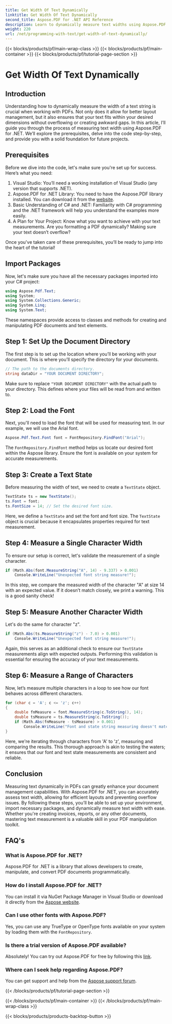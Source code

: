 ```yaml
---
title: Get Width Of Text Dynamically
linktitle: Get Width Of Text Dynamically
second_title: Aspose.PDF for .NET API Reference
description: Learn to dynamically measure text widths using Aspose.PDF for .NET in this comprehensive step-by-step tutorial tailored for developers.
weight: 220
url: /net/programming-with-text/get-width-of-text-dynamically/
---
```


{{< blocks/products/pf/main-wrap-class >}}
{{< blocks/products/pf/main-container >}}
{{< blocks/products/pf/tutorial-page-section >}}

# Get Width Of Text Dynamically

## Introduction

Understanding how to dynamically measure the width of a text string is crucial when working with PDFs. Not only does it allow for better layout management, but it also ensures that your text fits within your desired dimensions without overflowing or creating awkward gaps. In this article, I’ll guide you through the process of measuring text width using Aspose.PDF for .NET. We’ll explore the prerequisites, delve into the code step-by-step, and provide you with a solid foundation for future projects.

## Prerequisites

Before we dive into the code, let's make sure you're set up for success. Here’s what you need:

1. Visual Studio: You’ll need a working installation of Visual Studio (any version that supports .NET).
2. Aspose.PDF for .NET Library: You need to have the Aspose.PDF library installed. You can download it from the [website](https://releases.aspose.com/pdf/net/).
3. Basic Understanding of C# and .NET: Familiarity with C# programming and the .NET framework will help you understand the examples more easily.
4. A Plan for Your Project: Know what you want to achieve with your text measurements. Are you formatting a PDF dynamically? Making sure your text doesn’t overflow?

Once you've taken care of these prerequisites, you’ll be ready to jump into the heart of the tutorial!

## Import Packages

Now, let's make sure you have all the necessary packages imported into your C# project:

```csharp
using Aspose.Pdf.Text;
using System;
using System.Collections.Generic;
using System.Linq;
using System.Text;
```

These namespaces provide access to classes and methods for creating and manipulating PDF documents and text elements.

## Step 1: Set Up the Document Directory

The first step is to set up the location where you’ll be working with your document. This is where you’ll specify the directory for your documents.

```csharp
// The path to the documents directory.
string dataDir = "YOUR DOCUMENT DIRECTORY";
```

Make sure to replace `"YOUR DOCUMENT DIRECTORY"` with the actual path to your directory. This defines where your files will be read from and written to.

## Step 2: Load the Font

Next, you'll need to load the font that will be used for measuring text. In our example, we will use the Arial font. 

```csharp
Aspose.Pdf.Text.Font font = FontRepository.FindFont("Arial");
```

The `FontRepository.FindFont` method helps us locate our desired font within the Aspose library. Ensure the font is available on your system for accurate measurements.

## Step 3: Create a Text State

Before measuring the width of text, we need to create a `TextState` object. 

```csharp
TextState ts = new TextState();
ts.Font = font;
ts.FontSize = 14; // Set the desired font size.
```

Here, we define a `TextState` and set the font and font size. The `TextState` object is crucial because it encapsulates properties required for text measurement.

## Step 4: Measure a Single Character Width

To ensure our setup is correct, let's validate the measurement of a single character. 

```csharp
if (Math.Abs(font.MeasureString("A", 14) - 9.337) > 0.001)
    Console.WriteLine("Unexpected font string measure!");
```

In this step, we compare the measured width of the character "A" at size 14 with an expected value. If it doesn’t match closely, we print a warning. This is a good sanity check!

## Step 5: Measure Another Character Width

Let's do the same for character "z".

```csharp
if (Math.Abs(ts.MeasureString("z") - 7.0) > 0.001)
    Console.WriteLine("Unexpected font string measure!");
```

Again, this serves as an additional check to ensure our `TextState` measurements align with expected outputs. Performing this validation is essential for ensuring the accuracy of your text measurements.

## Step 6: Measure a Range of Characters

Now, let’s measure multiple characters in a loop to see how our font behaves across different characters. 

```csharp
for (char c = 'A'; c <= 'z'; c++)
{
    double fnMeasure = font.MeasureString(c.ToString(), 14);
    double tsMeasure = ts.MeasureString(c.ToString());
    if (Math.Abs(fnMeasure - tsMeasure) > 0.001)
        Console.WriteLine("Font and state string measuring doesn't match!");
}
```

Here, we're iterating through characters from 'A' to 'z', measuring and comparing the results. This thorough approach is akin to testing the waters; it ensures that our font and text state measurements are consistent and reliable.

## Conclusion

Measuring text dynamically in PDFs can greatly enhance your document management capabilities. With Aspose.PDF for .NET, you can accurately assess text width, allowing for efficient layouts and preventing overflow issues. By following these steps, you’ll be able to set up your environment, import necessary packages, and dynamically measure text width with ease. Whether you're creating invoices, reports, or any other documents, mastering text measurement is a valuable skill in your PDF manipulation toolkit.

## FAQ's

### What is Aspose.PDF for .NET?
Aspose.PDF for .NET is a library that allows developers to create, manipulate, and convert PDF documents programmatically.

### How do I install Aspose.PDF for .NET?
You can install it via NuGet Package Manager in Visual Studio or download it directly from the [Aspose website](https://releases.aspose.com/pdf/net/).

### Can I use other fonts with Aspose.PDF?
Yes, you can use any TrueType or OpenType fonts available on your system by loading them with the `FontRepository`.

### Is there a trial version of Aspose.PDF available?
Absolutely! You can try out Aspose.PDF for free by following this [link](https://releases.aspose.com).

### Where can I seek help regarding Aspose.PDF?
You can get support and help from the [Aspose support forum](https://forum.aspose.com/c/pdf/10).

{{< /blocks/products/pf/tutorial-page-section >}}

{{< /blocks/products/pf/main-container >}}
{{< /blocks/products/pf/main-wrap-class >}}

{{< blocks/products/products-backtop-button >}}

